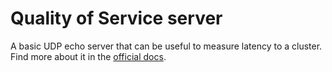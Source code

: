 # Quality of Service server

A basic UDP echo server that can be useful to measure latency to a cluster. Find more about it in the [official docs](https://playfab.github.io/thundernetes/howtos/qosserver.html).
